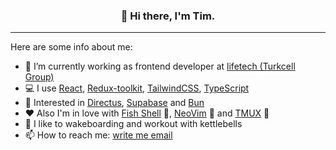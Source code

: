 <h3 align="center">👋 Hi there, I'm Tim.</h3>

---

Here are some info about me:

- 🔭 I’m currently working as frontend developer at [lifetech (Turkcell Group)](https://lifetech.by/)
- 💻 I use [React](https://reactjs.org/), [Redux-toolkit](https://redux-toolkit.js.org/), [TailwindCSS](https://tailwindcss.com/), [TypeScript](https://www.typescriptlang.org/)
- 🧁 Interested in [Directus](https://directus.io/), [Supabase](https://supabase.io/) and [Bun](https://bun.sh)
- ❤ Also I'm in love with [Fish Shell](https://fishshell.com/) 💙, [NeoVim](https://neovim.io/) 💚 and [TMUX](https://github.com/tmux/tmux/wiki) 💜
- 💪 I like to wakeboarding and workout with kettlebells
- 📫 How to reach me: [write me email](mailto:timofei@seriakov.pro)
